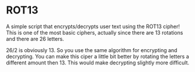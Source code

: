 # ROT13
A simple script that encrypts/decrypts user text using the ROT13 cipher!
This is one of the most basic ciphers, actually since there are 13 rotations and there are 26 letters.

26/2 is obviously 13. So you use the same algorithm for encrypting and decrypting. You can make this ciper a little bit better by rotating the letters a different amount then 13.
This would make decrypting slightly more difficult.
